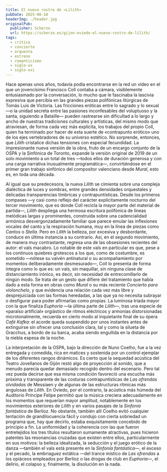 ```yaml
---
title: El nuevo rostro de «Lilith»
pubDate: 2025-06-10
headerImg: ./header.jpg
originalPub:
  publisher: Scherzo
  url: https://scherzo.es/gijon-oviedo-el-nuevo-rostro-de-lilith/
tags:
  - critica
  - concierto
  - orquesta
  - estreno
  - romanticismo
  - siglo-xx
  - siglo-xxi
---
```


Hace apenas unos años, todavía podía encontrarse en la red un vídeo en el que un
jovencísimo Francisco Coll contaba a cámara, visiblemente entusiasmado por la
conversación, lo mucho que le fascinaba la lascivia expresiva que percibía en
las grandes piezas polifónicas litúrgicas de Tomás Luis de Victoria. Las
fricciones eróticas entre lo sagrado y lo sexual —o la unidad secreta entre las
pasiones inconfesables del voluptuoso y la santa, siguiendo a Bataille— pueden
rastrearse sin dificultad a lo largo y ancho de nuestras tradiciones culturales
y artísticas, del mismo modo que atraviesan, de forma cada vez más explícita,
los trabajos del propio Coll, quien ha terminado por hacer de esta suerte de
«contrapunto erótico» uno de los ejes vertebradores de su universo estético. No
sorprende, entonces, que _Lilith_ cristalice dichas tensiones con especial
fecundidad. La impresionante nueva versión de la obra, fruto de un encargo
conjunto de la OSPA y la Sinfónica de Toronto, expande la versión original de
2019 de un solo movimiento a un total de tres —todos ellos de duración generosa
y con una carga narrativa inusualmente programática—, convirtiéndose en el
primer gran trabajo sinfónico del compositor valenciano desde _Mural_, esto es,
en toda una década.

Al igual que su predecesora, la nueva _Lilith_ se cimienta sobre una compleja
dialéctica de luces y sombras, entre grandes densidades orquestales y delicadas
transparencias tímbricas y contrapuntísticas. Desde los primeros compases —y
casi como reflejo del carácter explícitamente nocturno del tercer movimiento,
que es donde Coll recicla la mayor parte del material de partida—, _Lilith_
despliega una hermosa escritura polifónica de líneas melódicas largas y
prominentes, construida sobre una cadencialidad armónica desvergonzadamente
familiar que parece emular las inflexiones vocales del canto y la respiración
humana, muy en la línea de piezas como _Cantos_ o _Stella_. Pero en _Lilith_ la
belleza, por excesiva y desbordante, conduce en última instancia a su contrario.
Así, en el segundo movimiento, de manera muy contrastante, regresa una de las
obsesiones recientes del autor: el vals macabro. Lo notable de este vals en
particular es que, pese a los continuos quiebres grotescos a los que, como de
costumbre, es sometido —nótese su vaivén antinatural o su acompañamiento por
momentos deliberadamente desmesurado—, Coll lo presenta de forma íntegra como lo
que es: un vals, sin maquillar, sin ninguna clase de distanciamiento irónico, es
decir, sin necesidad de entrecomillarlo de ningún modo. Se trata de un gesto que
difiere del tratamiento que había dado a esta forma en obras como _Mural_ o su
más reciente _Concierto para violonchelo_, y que evidencia una relación cada vez
más libre y desprejuiciada con las formas heredadas, a las que ya no necesita
subrayar o desfigurar para poder afirmarlas como propias. La luminosa triada
mayor con la que finaliza _Euphoria_ —la última parte de _Lilith_—, tras una
especie de «paraíso artificial» orgiástico de ritmos eléctricos y armonías
distorsionadas microtonalmente, recuerda en cierto modo al inquietante final de
su ópera _Café Kafka_: el acorde queda suspendido por unos instantes antes de
extinguirse sin ofrecer una conclusión clara, tal y como la silueta de Gracchus,
a bordo de su barca, acaba siendo engullida en la distancia por la niebla espesa
de la noche.

La interpretación de la OSPA, bajo la dirección de Nuno Coelho, fue a la vez
entregada y comedida, rica en matices y sostenida por un control ejemplar de los
diferentes rangos dinámicos. Es cierto que la sequedad acústica del Teatro
Jovellanos de Gijón restó algo de proyección al sonido, que a menudo parecía
quedar demasiado recogido dentro del escenario. Pero tal vez pueda decirse que
esa misma condición favoreció una escucha más próxima y transparente de las
costuras contrapuntísticas de _Las ofrendas olvidadas_ de Messiaen y de algunas
de las estructuras rítmicas más angulosas de _Lilith_. En Oviedo, por el
contrario, la acústica más húmeda del Auditorio Príncipe Felipe permitió que la
música creciera adecuadamente en los momentos que requerían mayor amplitud,
notablemente en los movimientos exteriores de _Lilith_ y en varios pasajes de la
_Sinfonía fantástica_ de Berlioz. No obstante, también allí Coelho evitó
cualquier tentación de grandilocuencia fácil y condujo con cierta sobriedad un
programa que, hay que decirlo, estaba exquisitamente concebido de principio a
fin. La uniformidad y la coherencia con las que fueron entretejidos los tres
títulos resultaron sumamente atractivas, pues hicieron patentes las resonancias
cruzadas que existen entre ellos, particularmente en sus motivos: la belleza
idealizada, la seducción y el juego erótico de la danza —también el vals está
presente en la _Sinfonía fantástica_—, el exceso y el pecado, la embriaguez
extática —del trance místico de _Las ofrendas_ a los opiáceos empleados por
Berlioz o las drogas de club en _Euphoria_—, el delirio, el colapso y,
finalmente, la disolución en la nada.
